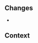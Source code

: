 ## Changes

<!-- List the changes this PR makes. -->

-

## Context

<!-- Explain why you're making these changes. -->
